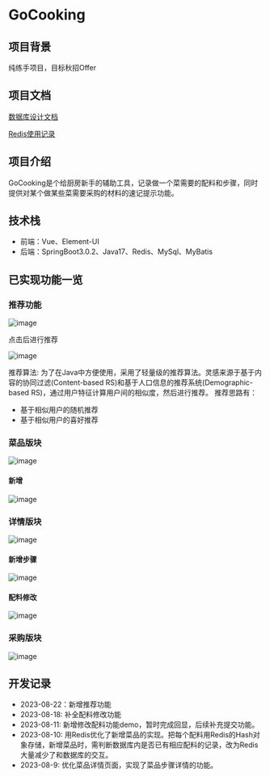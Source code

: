 # GoCooking
## 项目背景
纯练手项目，目标秋招Offer

## 项目文档

[数据库设计文档](https://github.com/PocketSWPU/GoCooking/blob/master/docs/DatabaseDesignDoc.md)

[Redis使用记录](https://github.com/PocketSWPU/GoCooking/blob/master/docs/RedisListDoc.md)

## 项目介绍
GoCooking是个给厨房新手的辅助工具，记录做一个菜需要的配料和步骤，同时提供对某个做某些菜需要采购的材料的速记提示功能。

## 技术栈
- 前端：Vue、Element-UI
- 后端：SpringBoot3.0.2、Java17、Redis、MySql、MyBatis

## 已实现功能一览

### 推荐功能
![image](https://github.com/PocketSWPU/GoCooking/assets/107466625/01eb778b-c7d0-4fdb-a058-1009d18bd5da)

点击后进行推荐

![image](https://github.com/PocketSWPU/GoCooking/assets/107466625/e656996d-5c91-46ac-aec3-e1f19165eb5e)

推荐算法: 为了在Java中方便使用，采用了轻量级的推荐算法。灵感来源于基于内容的协同过滤(Content-based RS)和基于人口信息的推荐系统(Demographic-based RS)，通过用户特征计算用户间的相似度，然后进行推荐。
推荐思路有：
- 基于相似用户的随机推荐
- 基于相似用户的喜好推荐


### 菜品版块
![image](https://github.com/PocketSWPU/GoCooking/assets/107466625/65ee52dd-86a7-4d1f-8c6e-a2606492900b)
#### 新增
![image](https://github.com/PocketSWPU/GoCooking/assets/107466625/243ff600-75c3-4d92-a8a5-c456ca223b4b)

### 详情版块
![image](https://github.com/PocketSWPU/GoCooking/assets/107466625/dc0313b0-eef7-4386-9598-1efa43d3cb4f)
#### 新增步骤
![image](https://github.com/PocketSWPU/GoCooking/assets/107466625/e5db5fda-54e0-4772-9f1d-d7248d9e3e5d)
#### 配料修改
![image](https://github.com/PocketSWPU/GoCooking/assets/107466625/781013d0-2319-452d-818e-abb15f6a1615)


### 采购版块
![image](https://github.com/PocketSWPU/GoCooking/assets/107466625/0b929a96-d00f-4c60-829d-eaa0c0c45ffa)


## 开发记录
- 2023-08-22：新增推荐功能
- 2023-08-18: 补全配料修改功能
- 2023-08-11: 新增修改配料功能demo，暂时完成回显，后续补充提交功能。
- 2023-08-10: 用Redis优化了新增菜品的实现。把每个配料用Redis的Hash对象存储，新增菜品时，需判断数据库内是否已有相应配料的记录，改为Redis大量减少了和数据库的交互。
- 2023-08-9: 优化菜品详情页面，实现了菜品步骤详情的功能。
